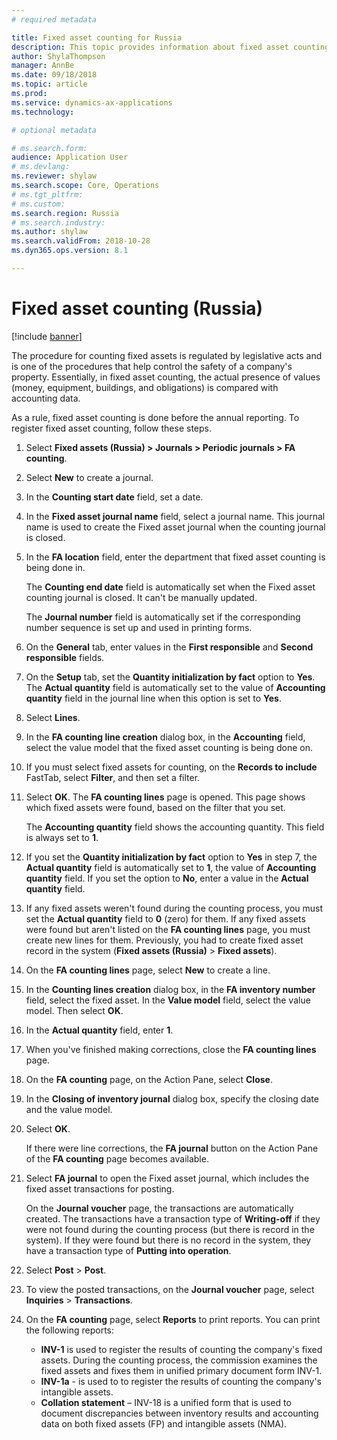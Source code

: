 ```yaml
---
# required metadata

title: Fixed asset counting for Russia
description: This topic provides information about fixed asset counting for Russia.
author: ShylaThompson
manager: AnnBe
ms.date: 09/18/2018
ms.topic: article
ms.prod: 
ms.service: dynamics-ax-applications
ms.technology: 

# optional metadata

# ms.search.form: 
audience: Application User
# ms.devlang: 
ms.reviewer: shylaw
ms.search.scope: Core, Operations
# ms.tgt_pltfrm: 
# ms.custom: 
ms.search.region: Russia
# ms.search.industry: 
ms.author: shylaw
ms.search.validFrom: 2018-10-28
ms.dyn365.ops.version: 8.1

---
```


# Fixed asset counting (Russia)

[!include [banner](../includes/banner.md)]

The procedure for counting fixed assets is regulated by legislative acts and is one of the procedures that help control the safety of a company's property. Essentially, in fixed asset counting, the actual presence of values (money, equipment, buildings, and obligations) is compared with accounting data.

As a rule, fixed asset counting is done before the annual reporting. To register fixed asset counting, follow these steps.

1. Select **Fixed assets (Russia) \> Journals \> Periodic journals \> FA counting**.
2. Select **New** to create a journal.
3. In the **Counting start date** field, set a date.
4. In the **Fixed asset journal name** field, select a journal name. This journal name is used to create the Fixed asset journal when the counting journal is closed.
5. In the **FA location** field, enter the department that fixed asset counting is being done in.

    The **Counting end date** field is automatically set when the Fixed asset counting journal is closed. It can't be manually updated.

    The **Journal number** field is automatically set if the corresponding number sequence is set up and used in printing forms.

6. On the **General** tab, enter values in the **First responsible** and **Second responsible** fields.
7. On the **Setup** tab, set the **Quantity initialization by fact** option to **Yes**. The **Actual quantity** field is automatically set to the value of **Accounting quantity** field in the journal line when this option is set to **Yes**.
8. Select **Lines**.
9. In the **FA counting line creation** dialog box, in the **Accounting** field, select the value model that the fixed asset counting is being done on.
10. If you must select fixed assets for counting, on the **Records to include** FastTab, select **Filter**, and then set a filter.
11. Select **OK**. The **FA counting lines** page is opened. This page shows which fixed assets were found, based on the filter that you set.

    The **Accounting quantity** field shows the accounting quantity. This field is always set to **1**.

12. If you set the **Quantity initialization by fact** option to **Yes** in step 7, the **Actual quantity** field is automatically set to **1**, the value of **Accounting quantity** field. If you set the option to **No**, enter a value in the **Actual quantity** field.
13. If any fixed assets weren't found during the counting process, you must set the **Actual quantity** field to **0** (zero) for them. If any fixed assets were found but aren't listed on the **FA counting lines** page, you must create new lines for them. Previously, you had to create fixed asset record in the system (**Fixed assets (Russia)** \> **Fixed assets**).
14. On the **FA counting lines** page, select **New** to create a line.
15. In the **Counting lines creation** dialog box, in the **FA inventory number** field, select the fixed asset. In the **Value model** field, select the value model. Then select **OK**.
16. In the **Actual quantity** field, enter **1**.
17. When you've finished making corrections, close the **FA counting lines** page.
18. On the **FA counting** page, on the Action Pane, select **Close**.
19. In the **Closing of inventory journal** dialog box, specify the closing date and the value model.
20. Select **OK**.

    If there were line corrections, the **FA journal** button on the Action Pane of the **FA counting** page becomes available.

21. Select **FA journal** to open the Fixed asset journal, which includes the fixed asset transactions for posting.

    On the **Journal voucher** page, the transactions are automatically created. The transactions have a transaction type of **Writing-off** if they were not found during the counting process (but there is record in the system). If they were found but there is no record in the system, they have a transaction type of **Putting into operation**.

22. Select **Post** \> **Post**.
23. To view the posted transactions, on the **Journal voucher** page, select **Inquiries** \> **Transactions**.
22. On the **FA counting** page, select **Reports** to print reports. You can print the following reports:

    - **INV-1** is used to register the results of counting the company's fixed assets. During the counting process, the commission examines the fixed assets and fixes them in unified primary document form INV-1. 
    - **INV-1a** - is used to to register the results of counting the company's intangible assets.
    - **Collation statement** – INV-18 is a unified form that is used to document discrepancies between inventory results and accounting data on both fixed assets (FP) and intangible assets (NMA).
